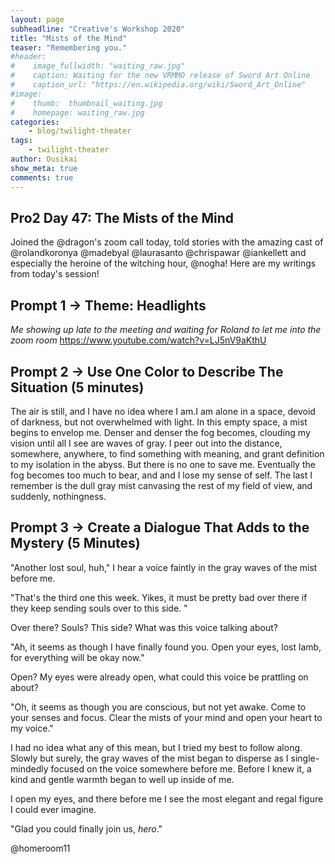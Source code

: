 ```yaml
---
layout: page
subheadline: "Creative's Workshop 2020"
title: "Mists of the Mind"
teaser: "Remembering you."
#header:
#    image_fullwidth: "waiting_raw.jpg"
#    caption: Waiting for the new VRMMO release of Sword Art Online
#    caption_url: "https://en.wikipedia.org/wiki/Sword_Art_Online"
#image:
#    thumb:  thumbnail_waiting.jpg
#    homepage: waiting_raw.jpg
categories:
    - blog/twilight-theater
tags:
    - twilight-theater
author: Ousikai
show_meta: true
comments: true
---
```

## Pro2 Day 47: The Mists of the Mind
Joined the @dragon's zoom call today, told stories with the amazing cast of @rolandkoronya @madebyal @laurasanto @chrispawar @iankellett and especially the heroine of the witching hour, @nogha! Here are my writings from today's session! 

## Prompt 1 ->  Theme: Headlights
*Me showing up late to the meeting and waiting for Roland to let me into the zoom room* 
https://www.youtube.com/watch?v=LJ5nV9aKthU

## Prompt 2 -> Use One Color to Describe The Situation (5 minutes)
The air is still, and I have no idea where I am.I am alone in a space, devoid of darkness, but not overwhelmed with light. In this empty space, a mist begins to envelop me. Denser and denser the fog becomes, clouding my vision until all I see are waves of gray. I peer out into the distance, somewhere, anywhere, to find something with meaning, and grant definition to my isolation in the abyss. But there is no one to save me. Eventually the fog becomes too much to bear, and and I lose my sense of self. The last I remember is the dull gray mist canvasing the rest of my field of view, and suddenly, nothingness.    

## Prompt 3 -> Create a Dialogue That Adds to the Mystery (5 Minutes)
"Another lost soul, huh," I hear a voice faintly in the gray waves of the mist before me. 

"That's the third one this week. Yikes, it must be pretty bad over there if they keep sending souls over to this side. "

Over there? Souls? This side? What was this voice talking about?

"Ah, it seems as though I have finally found you. Open your eyes, lost lamb,  for everything will be okay now."

Open? My eyes were already open, what could this voice be prattling on about? 

"Oh, it seems as though you are conscious, but not yet awake. Come to your senses and focus. Clear the mists of your mind and open your heart to my voice." 

I had no idea what any of this mean, but I tried my best to follow along. Slowly but surely, the gray waves of the mist began to disperse as I single-mindedly focused on the voice somewhere before me. Before I knew it, a kind and gentle warmth began to well up inside of me.

I open my eyes, and there before me I see the most elegant and regal figure I could ever imagine. 

"Glad you could finally join us, *hero*."

@homeroom11
